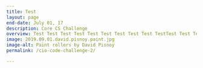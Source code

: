 ```yaml
---
title: Test
layout: page
end-date: July 01, 17
description: Core CS Challenge
overview: Test Test Test Test Test Test Test Test Test TestTest Test Test Test Test Test Test Test Test Test Test TestTestfdsfdjaskfjasd;lfj fjask fjdaskfjda;sf jaklsdfjads;fj k;dlas
image: 2019.09.01.david.pisnoy.paint.jpg
image-alt: Paint rollers by David Pisnoy
permalink: /cio-code-challenge-2/

---
```


